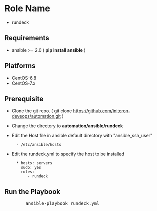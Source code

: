Role Name
=========

- rundeck

Requirements
------------

* ansible >= 2.0 ( **pip install ansible** )

Platforms
---------

  - CentOS-6.8
  - CentOS-7.x

Prerequisite
------------

* Clone the git repo. ( git clone https://github.com/initcron-deveops/automation.git )

* Change the directory to **automation/ansible/rundeck**

* Edit the Host file in ansible default directory with "ansible_ssh_user"

        - /etc/ansible/hosts

* Edit the rundeck.yml to specify the host to be installed

        * hosts: servers
          sudo: yes
          roles:
             - rundeck

Run the Playbook
---------------

<pre>
        ansible-playbook rundeck.yml
</pre>
